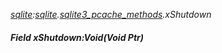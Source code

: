_[sqlite](../../modules/sqlite/sqlite-module.md):[sqlite](../../modules/sqlite/sqlite-module.md).[sqlite3\_pcache\_methods](../../modules/sqlite/sqlite-sqlite3_pcache_methods.md).xShutdown_
##### Field xShutdown:Void(Void Ptr)
